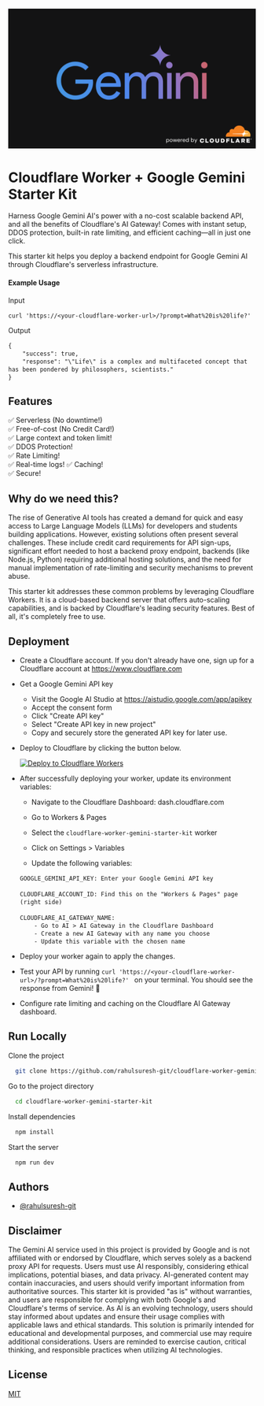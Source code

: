 ![Logo](/static/cover.png)

# Cloudflare Worker + Google Gemini Starter Kit

Harness Google Gemini AI's power with a no-cost scalable backend API, and all the benefits of Cloudflare's AI Gateway! Comes with instant setup, DDOS protection, built-in rate limiting, and efficient caching—all in just one click.

This starter kit helps you deploy a backend endpoint for Google Gemini AI through Cloudflare's serverless infrastructure.

#### Example Usage

Input

```
curl 'https://<your-cloudflare-worker-url>/?prompt=What%20is%20life?'
```

Output

```
{
    "success": true,
    "response": "\"Life\" is a complex and multifaceted concept that has been pondered by philosophers, scientists."
}
```

## Features

✅ Serverless (No downtime!) \
✅ Free-of-cost (No Credit Card!) \
✅ Large context and token limit! \
✅ DDOS Protection! \
✅ Rate Limiting! \
✅ Real-time logs!
✅ Caching! \
✅ Secure!

## Why do we need this?

The rise of Generative AI tools has created a demand for quick and easy access to Large Language Models (LLMs) for developers and students building applications. However, existing solutions often present several challenges. These include credit card requirements for API sign-ups, significant effort needed to host a backend proxy endpoint, backends (like Node.js, Python) requiring additional hosting solutions, and the need for manual implementation of rate-limiting and security mechanisms to prevent abuse.

This starter kit addresses these common problems by leveraging Cloudflare Workers. It is a cloud-based backend server that offers auto-scaling capabilities, and is backed by Cloudflare's leading security features. Best of all, it's completely free to use.

## Deployment

- Create a Cloudflare account. If you don't already have one, sign up for a Cloudflare account at https://www.cloudflare.com

- Get a Google Gemini API key

  - Visit the Google AI Studio at https://aistudio.google.com/app/apikey
  - Accept the consent form
  - Click "Create API key"
  - Select "Create API key in new project"
  - Copy and securely store the generated API key for later use.

- Deploy to Cloudflare by clicking the button below.

  [![Deploy to Cloudflare Workers](https://deploy.workers.cloudflare.com/button)](https://deploy.workers.cloudflare.com/?url=https://github.com/rahulsuresh-git/cloudflare-worker-gemini-starter-kit)

- After successfully deploying your worker, update its environment variables:

  - Navigate to the Cloudflare Dashboard: dash.cloudflare.com
  - Go to Workers & Pages
  - Select the `cloudflare-worker-gemini-starter-kit` worker
  - Click on Settings > Variables

  - Update the following variables:

  ```
  GOOGLE_GEMINI_API_KEY: Enter your Google Gemini API key

  CLOUDFLARE_ACCOUNT_ID: Find this on the "Workers & Pages" page (right side)

  CLOUDFLARE_AI_GATEWAY_NAME:
      - Go to AI > AI Gateway in the Cloudflare Dashboard
      - Create a new AI Gateway with any name you choose
      - Update this variable with the chosen name
  ```

- Deploy your worker again to apply the changes.

- Test your API by running `curl 'https://<your-cloudflare-worker-url>/?prompt=What%20is%20life?' ` on your terminal. You should see the response from Gemini! 🎉

- Configure rate limiting and caching on the Cloudflare AI Gateway dashboard.

## Run Locally

Clone the project

```bash
  git clone https://github.com/rahulsuresh-git/cloudflare-worker-gemini-starter-kit
```

Go to the project directory

```bash
  cd cloudflare-worker-gemini-starter-kit
```

Install dependencies

```bash
  npm install
```

Start the server

```bash
  npm run dev
```

<!-- ## FAQ

#### Question 1

Answer 1

#### Question 2

Answer 2 -->

## Authors

- [@rahulsuresh-git](https://www.github.com/rahulsuresh-git)

## Disclaimer

The Gemini AI service used in this project is provided by Google and is not affiliated with or endorsed by Cloudflare, which serves solely as a backend proxy API for requests. Users must use AI responsibly, considering ethical implications, potential biases, and data privacy. AI-generated content may contain inaccuracies, and users should verify important information from authoritative sources. This starter kit is provided "as is" without warranties, and users are responsible for complying with both Google's and Cloudflare's terms of service. As AI is an evolving technology, users should stay informed about updates and ensure their usage complies with applicable laws and ethical standards. This solution is primarily intended for educational and developmental purposes, and commercial use may require additional considerations. Users are reminded to exercise caution, critical thinking, and responsible practices when utilizing AI technologies.

## License

[MIT](https://choosealicense.com/licenses/mit/)
